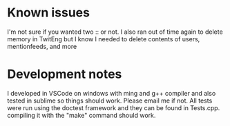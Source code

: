 <h1>Known issues</h1>

I'm not sure if you  wanted two :: or not. I also ran out of time again to delete memory in TwitEng but I know I needed to delete contents of users, mentionfeeds, and more

 
<h1>Development notes</h1>

I developed in VSCode on windows with ming and g++ compiler and also tested in sublime so things should work. Please email me if not. All tests were run using the doctest framework and they can be found in Tests.cpp. compiling it with the "make" command should work.


